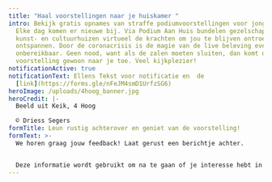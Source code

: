 ```yaml
---
title: "Haal voorstellingen naar je huiskamer "
intro: Bekijk gratis opnames van straffe podiumvoorstellingen voor jong en oud.
  Elke dag komen er nieuwe bij. Via Podium Aan Huis bundelen gezelschappen,
  kunst- en cultuurhuizen virtueel de krachten om jou te blijven ontroeren en
  ontspannen. Door de coronacrisis is de magie van de live beleving even
  onbereikbaar. Geen nood, want als de zalen moeten sluiten, dan komt de
  voorstelling gewoon naar je toe. Veel kijkplezier!
notificationActive: true
notificationText: Ellens Tekst voor notificatie en  de
  [link](https://forms.gle/nFeJM4smD1UrfzSG6)
heroImage: /uploads/4hoog_banner.jpg
heroCredit: |-
  Beeld uit Keik, 4 Hoog

  © Driess Segers
formTitle: Leun rustig achterover en geniet van de voorstelling!
formText: >-
  We horen graag jouw feedback! Laat gerust een berichtje achter.


  Deze informatie wordt gebruikt om na te gaan of je interesse hebt in een online platform om voorstellingen te bekijken. Via e-mail stellen we je eventueel later nog vragen voor verder onderzoek naar een goed digitaal cultuurplatform.
---
```


